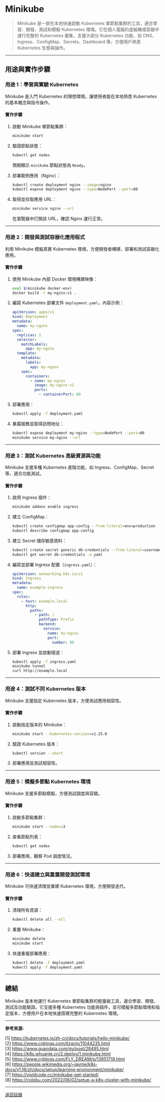 # Minikube

> Minikube 是一款在本地快速啟動 Kubernetes 單節點集群的工具，適合學習、開發、測試和模擬 Kubernetes 環境。它在個人電腦的虛擬機或容器中運行完整的 Kubernetes 叢集，支援大部分 Kubernetes 功能，如 DNS、Ingress、ConfigMap、Secrets、Dashboard 等，方便用戶熟悉 Kubernetes 生態與操作。

---

## 用途與實作步驟

### 用途 1：學習與實驗 Kubernetes

Minikube 是入門 Kubernetes 的理想環境，讓使用者能在本地熟悉 Kubernetes 的基本概念與指令操作。

#### 實作步驟

1. 啟動 Minikube 單節點集群：

   ```bash
   minikube start
   ```

2. 驗證節點狀態：

   ```bash
   kubectl get nodes
   ```

   預期顯示 `minikube` 節點狀態為 `Ready`。

3. 部署範例應用（Nginx）：

   ```bash
   kubectl create deployment nginx --image=nginx
   kubectl expose deployment nginx --type=NodePort --port=80
   ```

4. 取得並存取應用 URL：

   ```bash
   minikube service nginx --url
   ```

   在瀏覽器中打開該 URL，確認 Nginx 運行正常。

---

### 用途 2：開發與測試容器化應用程式

利用 Minikube 模擬真實 Kubernetes 環境，方便開發者構建、部署和測試容器化應用。

#### 實作步驟

1. 使用 Minikube 內部 Docker 環境構建映像：

   ```bash
   eval $(minikube docker-env)
   docker build -t my-nginx:v1 .
   ```

2. 編寫 Kubernetes 部署文件 `deployment.yaml`，內容示例：

   ```yaml
   apiVersion: apps/v1
   kind: Deployment
   metadata:
     name: my-nginx
   spec:
     replicas: 2
     selector:
       matchLabels:
         app: my-nginx
     template:
       metadata:
         labels:
           app: my-nginx
       spec:
         containers:
           - name: my-nginx
             image: my-nginx:v1
             ports:
               - containerPort: 80
   ```

3. 部署應用：

   ```bash
   kubectl apply -f deployment.yaml
   ```

4. 暴露服務並取得訪問地址：

   ```bash
   kubectl expose deployment my-nginx --type=NodePort --port=80
   minikube service my-nginx --url
   ```

---

### 用途 3：測試 Kubernetes 高級資源與功能

Minikube 支援多種 Kubernetes 進階功能，如 Ingress、ConfigMap、Secret 等，適合功能測試。

#### 實作步驟

1. 啟用 Ingress 插件：

   ```bash
   minikube addons enable ingress
   ```

2. 建立 ConfigMap：

   ```bash
   kubectl create configmap app-config --from-literal=env=production
   kubectl describe configmap app-config
   ```

3. 建立 Secret 儲存敏感資料：

   ```bash
   kubectl create secret generic db-credentials --from-literal=username=admin --from-literal=password=pass123
   kubectl get secret db-credentials -o yaml
   ```

4. 編寫並部署 Ingress 配置（`ingress.yaml`）：

   ```yaml
   apiVersion: networking.k8s.io/v1
   kind: Ingress
   metadata:
     name: example-ingress
   spec:
     rules:
       - host: example.local
         http:
           paths:
             - path: /
               pathType: Prefix
               backend:
                 service:
                   name: my-nginx
                   port:
                     number: 80
   ```

5. 部署 Ingress 並啟動隧道：

   ```bash
   kubectl apply -f ingress.yaml
   minikube tunnel
   curl http://example.local
   ```

---

### 用途 4：測試不同 Kubernetes 版本

Minikube 支援指定 Kubernetes 版本，方便測試應用相容性。

#### 實作步驟

1. 啟動指定版本的 Minikube：

   ```bash
   minikube start --kubernetes-version=v1.25.0
   ```

2. 驗證 Kubernetes 版本：

   ```bash
   kubectl version --short
   ```

3. 部署應用並測試相容性。

---

### 用途 5：模擬多節點 Kubernetes 環境

Minikube 支援多節點模擬，方便測試調度與容錯。

#### 實作步驟

1. 啟動多節點集群：

   ```bash
   minikube start --nodes=3
   ```

2. 查看節點列表：

   ```bash
   kubectl get nodes
   ```

3. 部署應用，觀察 Pod 調度情況。

---

### 用途 6：快速建立與重置開發測試環境

Minikube 可快速清理並重建 Kubernetes 環境，方便開發迭代。

#### 實作步驟

1. 清理所有資源：

   ```bash
   kubectl delete all --all
   ```

2. 重置 Minikube：

   ```bash
   minikube delete
   minikube start
   ```

3. 快速重複部署應用：

   ```bash
   kubectl delete -f deployment.yaml
   kubectl apply -f deployment.yaml
   ```

---

## 總結

Minikube 是本地運行 Kubernetes 單節點集群的輕量級工具，適合學習、開發、測試及功能驗證。它支援多種 Kubernetes 功能與插件，並可模擬多節點環境和指定版本，方便用戶在本地快速搭建完整的 Kubernetes 環境。

---

**參考來源:**

[1] https://kubernetes.io/zh-cn/docs/tutorials/hello-minikube/ \
[2] https://www.cnblogs.com/itzgr/p/11044235.html \
[3] https://www.guandata.com/gy/post/28495.html \
[4] https://k8s.whuanle.cn/2.deploy/1.minikube.html \
[5] https://www.cnblogs.com/FLY_DREAM/p/13951719.html \
[6] https://people.wikimedia.org/~jayme/k8s-docs/v1.16/zh/docs/setup/learning-environment/minikube/ \
[7] https://vividcode.cc/minikube-get-started/ \
[8] https://colobu.com/2022/06/02/setup-a-k8s-cluster-with-minikube/

---

[返回目錄](./../README.md)
